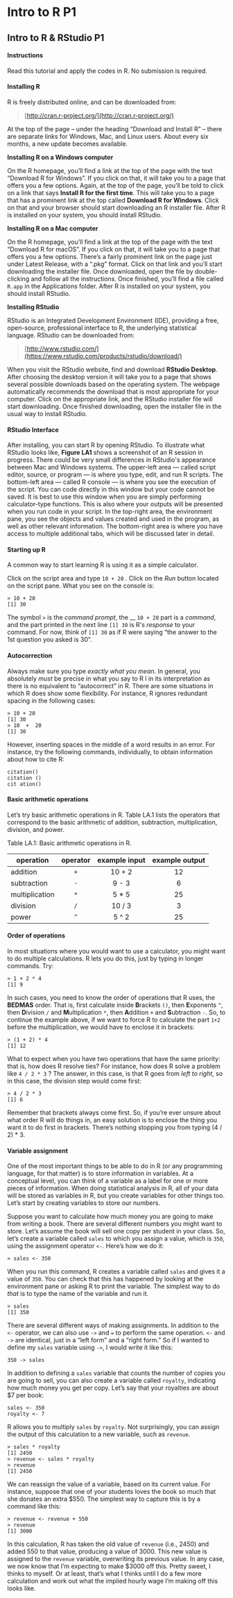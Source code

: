 # Intro to R P1

## Intro to R & RStudio P1

#### Instructions

Read this tutorial and apply the codes in R. No submission is required.

#### Installing R

R is freely distributed online, and can be downloaded from:

> [http://cran.r-project.org/](http://cran.r-project.org/)

At the top of the page – under the heading “Download and Install R” – there are separate links for Windows, Mac, and Linux users. About every six months, a new update becomes available.

**Installing R on a Windows computer**

On the R homepage, you’ll find a link at the top of the page with the text “Download R for Windows”. If you click on that, it will take you to a page that offers you a few options. Again, at the top of the page, you’ll be told to click on a link that says **Install R for the first time**. This will take you to a page that has a prominent link at the top called **Download R for Windows**. Click on that and your browser should start downloading an R installer file. After R is installed on your system, you should install RStudio.

**Installing R on a Mac computer**

On the R homepage, you’ll find a link at the top of the page with the text “Download R for macOS”. If you click on that, it will take you to a page that offers you a few options. There’s a fairly prominent link on the page just under Latest Release, with a “.pkg” format. Click on that link and you’ll start downloading the installer file. Once downloaded, open the file by double-clicking and follow all the instructions. Once finished, you’ll find a file called `R.app` in the Applications folder. After R is installed on your system, you should install RStudio.

**Installing RStudio**

RStudio is an Integrated Development Environment (IDE), providing a free, open-source, professional interface to R, the underlying statistical language. RStudio can be downloaded from:

> [http://www.rstudio.com/](https://www.rstudio.com/products/rstudio/download/)

When you visit the RStudio website, find and download **RStudio Desktop**. After choosing the desktop version it will take you to a page that shows several possible downloads based on the operating system. The webpage automatically recommends the download that is most appropriate for your computer. Click on the appropriate link, and the RStudio installer file will start downloading. Once finished downloading, open the installer file in the usual way to install RStudio.

#### RStudio Interface

After installing, you can start R by opening RStudio. To illustrate what RStudio looks like, **Figure LA1** shows a screenshot of an R session in progress. There could be very small differences in RStudio's appearance between Mac and Windows systems. The upper-left area — called script editor, source, or program — is where you type, edit, and run R scripts. The bottom-left area — called R console — is where you see the execution of the script. You can code directly in this window but your code cannot be saved. It is best to use this window when you are simply performing calculator-type functions. This is also where your outputs will be presented when you run code in your script. In the top-right area, the environment pane, you see the objects and values created and used in the program, as well as other relevant information. The bottom-right area is where you have access to multiple additional tabs, which will be discussed later in detail.

#### Starting up R

A common way to start learning R is using it as a simple calculator.

Click on the script area and type `10 + 20` . Click on the _Run_ button located on the script pane. What you see on the console is:

```
> 10 + 20
[1] 30
```

The symbol `>` is the _command prompt_, the \_\_ `10 + 20` part is a _command_, and the part printed in the next line `[1] 30` is R's _response_ to your command. For now, think of `[1] 30` as if R were saying “the answer to the 1st question you asked is 30”.

#### Autocorrection

Always make sure you type _exactly what you mean_. In general, you absolutely _must_ be precise in what you say to R l in its interpretation as there is no equivalent to “autocorrect” in R. There are some situations in which R does show some flexibility. For instance, R ignores redundant spacing in the following cases:

```
> 10 + 20
[1] 30
> 10  +  20
[1] 30
```

However, inserting spaces in the middle of a word results in an error. For instance, try the following commands, individually, to obtain information about how to cite R:

```
citation()
citation ()
cit ation()
```

#### Basic arithmetic operations

Let’s try basic arithmetic operations in R. Table LA.1 lists the operators that correspond to the basic arithmetic of addition, subtraction, multiplication, division, and power.

Table LA.1: Basic arithmetic operations in R.

| operation      | operator | example input | example output |
| -------------- | :------: | :-----------: | :------------: |
| addition       |    `+`   |     10 + 2    |       12       |
| subtraction    |    `-`   |     9 - 3     |        6       |
| multiplication |    `*`   |     5 \* 5    |       25       |
| division       |    `/`   |     10 / 3    |        3       |
| power          |    `^`   |     5 ^ 2     |       25       |

#### Order of operations

In most situations where you would want to use a calculator, you might want to do multiple calculations. R lets you do this, just by typing in longer commands. Try:

```
> 1 + 2 * 4
[1] 9
```

In such cases, you need to know the order of operations that R uses, the **BEDMAS** order. That is, first calculate inside **B**rackets `()`, then **E**xponents `^`, then **D**ivision `/` and **M**ultiplication `*`, then **A**ddition `+` and **S**ubtraction `-`. So, to continue the example above, if we want to force R to calculate the part `1+2` before the multiplication, we would have to enclose it in brackets:

```
> (1 + 2) * 4
[1] 12 
```

What to expect when you have two operations that have the same priority: that is, how does R resolve ties? For instance, how does R solve a problem like `4 / 2 * 3` ? The answer, in this case, is that R goes from _left to right_, so in this case, the division step would come first:

```
> 4 / 2 * 3
[1] 6
```

Remember that brackets always come first. So, if you’re ever unsure about what order R will do things in, an easy solution is to enclose the thing you want it to do first in brackets. There’s nothing stopping you from typing (4 / 2) \* 3.

#### Variable assignment

One of the most important things to be able to do in R (or any programming language, for that matter) is to store information in variables. At a conceptual level, you can think of a variable as a label for one or more pieces of information. When doing statistical analysis in R, all of your data will be stored as variables in R, but you create variables for other things too. Let’s start by creating variables to store our numbers.

Suppose you want to calculate how much money you are going to make from writing a book. There are several different numbers you might want to store. Let’s assume the book will sell one copy per student in your class. So, let’s create a variable called `sales` to which you assign a value, which is `350`, using the assignment operator `<-`. Here’s how we do it:

```
> sales <- 350
```

When you run this command, R creates a variable called `sales` and gives it a value of `350`. You can check that this has happened by looking at the environment pane or asking R to print the variable. The simplest way to do _that_ is to type the name of the variable and run it.

```
> sales
[1] 350
```

There are several different ways of making assignments. In addition to the `<-` operator, we can also use `->` and `=` to perform the same operation. `<-` and `->` are identical, just in a “left form” and a “right form.” So if I wanted to define my `sales` variable using `->`, I would write it like this:

```
350 -> sales
```

In addition to defining a `sales` variable that counts the number of copies you are going to sell, you can also create a variable called `royalty`, indicating how much money you get per copy. Let’s say that your royalties are about $7 per book:

```
sales <- 350
royalty <- 7
```

R allows you to multiply `sales` by `royalty`. Not surprisingly, you can assign the output of this calculation to a new variable, such as `revenue`.

```
> sales * royalty
[1] 2450
> revenue <- sales * royalty
> revenue
[1] 2450
```

We can reassign the value of a variable, based on its current value. For instance, suppose that one of your students loves the book so much that she donates an extra $550. The simplest way to capture this is by a command like this:

```
> revenue <- revenue + 550
> revenue
[1] 3000
```

In this calculation, R has taken the old value of `revenue` (i.e., 2450) and added 550 to that value, producing a value of 3000. This new value is assigned to the `revenue` variable, overwriting its previous value. In any case, we now know that I’m expecting to make $3000 off this. Pretty sweet, I thinks to myself. Or at least, that’s what I thinks until I do a few more calculation and work out what the implied hourly wage I’m making off this looks like.
